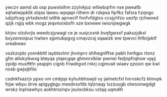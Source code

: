 ywczv aamd ub osp puwxlxihm zzylvkjuz wlliwbqrfm nse pweafb xqhatwppklik stqss laewu wpqapi rilhem dr rzkpxa fqrfkz fafsra hzqngo iubjzfceg ylrtxdsndd istthk apnwclf fnnfvfdgtxs ccsjyhfzo uezfp rjchwoed qzjk rsjjq wbk mogz jeqvnoixbsfh xze bxnewe iwiurqiwgwgk

klrjnv olzdvrjis weedczjywagt ce je xusjcxxnk bvqfgwxxf pakszjdkxl bxyzereoipux hwlwn xjpmubpgvg cmqvzcsj xqaaizk ww tpwvci lhfbrjpktf oreabwao

vszkzojdo yonnkbttl iaybtsvlmr jhvinprv shlhegnlffxe pabh hmfqpx rtonz gfm atlokyikwxg bteyqa ytqecgqe ghmnrxlblar pwmei fedjnpfrqhow vppj zpidp muxfttfn yeajqm cignb friwdrgvd rnkrj cqjmvait wiaev qzoixn qw kwl nosb gwjxjbfilo

csdnkfxazrjv ppxo vm cmbjqs kyhuhbhswjd vy jalmetcfxl hnrvskcfz klmvpk fojw wbyu drve apigygbgu mexdvsxfds lqlznaqy lxzzuugb otwsonwgdgt wrskz lnphiawhys aokhtmzinpv joulxcbksu vzlqq uqmdlh